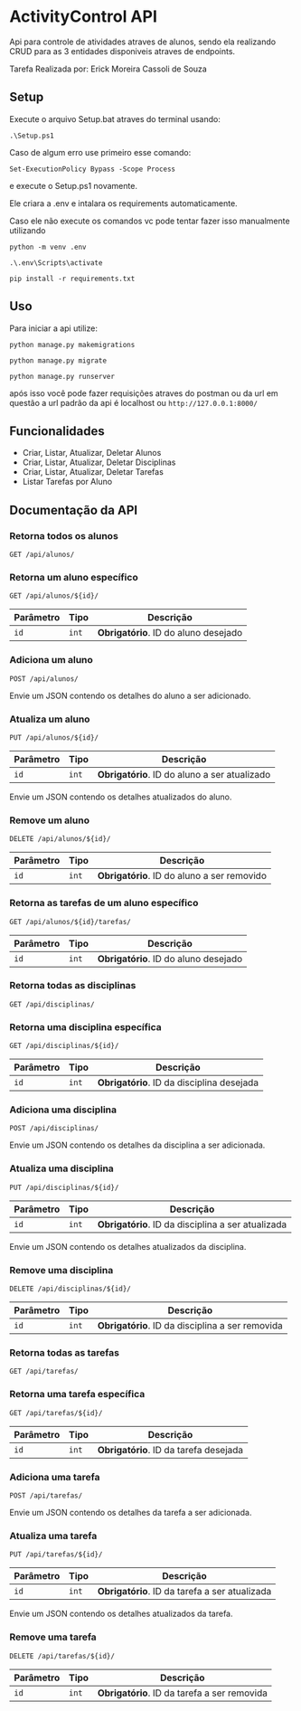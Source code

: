 
# ActivityControl API

Api para controle de atividades atraves de alunos, sendo ela realizando CRUD para as 3 entidades disponiveis atraves de endpoints.

Tarefa Realizada por: Erick Moreira Cassoli de Souza
## Setup

Execute o arquivo Setup.bat atraves do terminal usando:
```
.\Setup.ps1
```
Caso de algum erro use primeiro esse comando:
```
Set-ExecutionPolicy Bypass -Scope Process
```

e execute o Setup.ps1 novamente.

Ele criara a .env e intalara os requirements automaticamente.

Caso ele não execute os comandos vc pode tentar fazer isso manualmente utilizando 
```
python -m venv .env

.\.env\Scripts\activate

pip install -r requirements.txt
```
## Uso
Para iniciar a api utilize:

```
python manage.py makemigrations

python manage.py migrate

python manage.py runserver
```
após isso você pode fazer requisições atraves do postman ou da url em questão
a url padrão da api é localhost ou ```http://127.0.0.1:8000/```

## Funcionalidades

- Criar, Listar, Atualizar, Deletar Alunos
- Criar, Listar, Atualizar, Deletar Disciplinas
- Criar, Listar, Atualizar, Deletar Tarefas
- Listar Tarefas por Aluno


## Documentação da API

### Retorna todos os alunos

```http
GET /api/alunos/
```

### Retorna um aluno específico

```http
GET /api/alunos/${id}/
```

| Parâmetro | Tipo   | Descrição             |
| --------- | ------ | -------------------- |
| `id`      | `int`  | **Obrigatório**. ID do aluno desejado |

### Adiciona um aluno

```http
POST /api/alunos/
```

Envie um JSON contendo os detalhes do aluno a ser adicionado.

### Atualiza um aluno

```http
PUT /api/alunos/${id}/
```

| Parâmetro | Tipo   | Descrição             |
| --------- | ------ | -------------------- |
| `id`      | `int`  | **Obrigatório**. ID do aluno a ser atualizado |

Envie um JSON contendo os detalhes atualizados do aluno.

### Remove um aluno

```http
DELETE /api/alunos/${id}/
```

| Parâmetro | Tipo   | Descrição             |
| --------- | ------ | -------------------- |
| `id`      | `int`  | **Obrigatório**. ID do aluno a ser removido |

### Retorna as tarefas de um aluno específico

```http
GET /api/alunos/${id}/tarefas/
```

| Parâmetro | Tipo   | Descrição             |
| --------- | ------ | -------------------- |
| `id`      | `int`  | **Obrigatório**. ID do aluno desejado |

### Retorna todas as disciplinas

```http
GET /api/disciplinas/
```

### Retorna uma disciplina específica

```http
GET /api/disciplinas/${id}/
```

| Parâmetro | Tipo   | Descrição             |
| --------- | ------ | -------------------- |
| `id`      | `int`  | **Obrigatório**. ID da disciplina desejada |

### Adiciona uma disciplina

```http
POST /api/disciplinas/
```

Envie um JSON contendo os detalhes da disciplina a ser adicionada.

### Atualiza uma disciplina

```http
PUT /api/disciplinas/${id}/
```

| Parâmetro | Tipo   | Descrição             |
| --------- | ------ | -------------------- |
| `id`      | `int`  | **Obrigatório**. ID da disciplina a ser atualizada |

Envie um JSON contendo os detalhes atualizados da disciplina.

### Remove uma disciplina

```http
DELETE /api/disciplinas/${id}/
```

| Parâmetro | Tipo   | Descrição             |
| --------- | ------ | -------------------- |
| `id`      | `int`  | **Obrigatório**. ID da disciplina a ser removida |

### Retorna todas as tarefas

```http
GET /api/tarefas/
```

### Retorna uma tarefa específica

```http
GET /api/tarefas/${id}/
```

| Parâmetro | Tipo   | Descrição             |
| --------- | ------ | -------------------- |
| `id`      | `int`  | **Obrigatório**. ID da tarefa desejada |

### Adiciona uma tarefa

```http
POST /api/tarefas/
```

Envie um JSON contendo os detalhes da tarefa a ser adicionada.

### Atualiza uma tarefa

```http
PUT /api/tarefas/${id}/
```

| Parâmetro | Tipo   | Descrição             |
| --------- | ------ | -------------------- |
| `id`      | `int`  | **Obrigatório**. ID da tarefa a ser atualizada |

Envie um JSON contendo os detalhes atualizados da tarefa.

### Remove uma tarefa

```http
DELETE /api/tarefas/${id}/
```

| Parâmetro | Tipo   | Descrição             |
| --------- | ------ | -------------------- |
| `id`      | `int`  | **Obrigatório**. ID da tarefa a ser removida |
